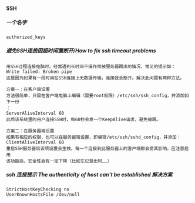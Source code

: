 #### SSH

##### 一个名字 
```
authorized_keys  
```

##### 避免SSH连接因超时闲置断开/How to fix ssh timeout problems
```
用SSH过程连接电脑时，经常遇到长时间不操作而被服务器踢出的情况，常见的提示如：
Write failed: Broken pipe
这是因为如果有一段时间在SSH连接上无数据传输，连接就会断开。解决此问题有两种方法。

方案一：在客户端设置
方法很简单，只需在客户端电脑上编辑（需要root权限）/etc/ssh/ssh_config，并添加如下一行
：
ServerAliveInterval 60
此后该系统里的用户连接SSH时，每60秒会发一个KeepAlive请求，避免被踢。

方案二：在服务器端设置
如果有相应的权限，也可以在服务器端设置，即编辑/etc/ssh/sshd_config，并添加：
ClientAliveInterval 60
重启SSH服务器后该项设置会生效。每一个连接到此服务器上的客户端都会受其影响。应注意启用
该功能后，安全性会有一定下降（比如忘记登出时……）
```

##### ssh 连接提示 The authenticity of host can't be established 解决方案
```
StrictHostKeyChecking no
UserKnownHostsFile /dev/null
```
